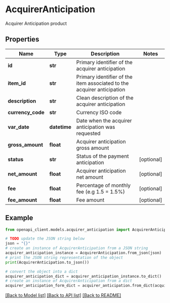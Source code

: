 # AcquirerAnticipation

Acquirer Anticipation product

## Properties

Name | Type | Description | Notes
------------ | ------------- | ------------- | -------------
**id** | **str** | Primary identifier of the acquirer anticipation | 
**item_id** | **str** | Primary identifier of the item associated to the acquirer anticipation | 
**description** | **str** | Clean description of the acquirer anticipation | 
**currency_code** | **str** | Currency ISO code | 
**var_date** | **datetime** | Date when the acquirer anticipation was requested | 
**gross_amount** | **float** | Acquirer anticipation gross amount | 
**status** | **str** | Status of the payment anticipation | [optional] 
**net_amount** | **float** | Acquirer anticipation net amount | [optional] 
**fee** | **float** | Percentage of monthly fee (e.g 1.5 &#x3D; 1.5%) | [optional] 
**fee_amount** | **float** | Fee amount | [optional] 

## Example

```python
from openapi_client.models.acquirer_anticipation import AcquirerAnticipation

# TODO update the JSON string below
json = "{}"
# create an instance of AcquirerAnticipation from a JSON string
acquirer_anticipation_instance = AcquirerAnticipation.from_json(json)
# print the JSON string representation of the object
print(AcquirerAnticipation.to_json())

# convert the object into a dict
acquirer_anticipation_dict = acquirer_anticipation_instance.to_dict()
# create an instance of AcquirerAnticipation from a dict
acquirer_anticipation_form_dict = acquirer_anticipation.from_dict(acquirer_anticipation_dict)
```
[[Back to Model list]](../README.md#documentation-for-models) [[Back to API list]](../README.md#documentation-for-api-endpoints) [[Back to README]](../README.md)


